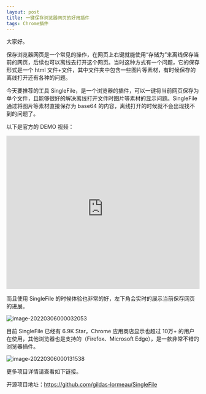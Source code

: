 ```yaml
---
layout: post
title: 一键保存浏览器网页的好用插件
tags: Chrome插件
---
```


大家好。

保存浏览器网页是一个常见的操作，在网页上右键就能使用“存储为”来离线保存当前的网页，后续也可以离线去打开这个网页。当时这种方式有一个问题，它的保存形式是一个 html 文件+文件，其中文件夹中包含一些图片等素材，有时候保存的离线打开还有各种的问题。

今天要推荐的工具 SingleFile，是一个浏览器的插件，可以一键将当前网页保存为单个文件，且能够很好的解决离线打开文件时图片等素材的显示问题。SingleFile 通过将图片等素材直接保存为 base64 的内容，离线打开的时候就不会出现找不到的问题了。

以下是官方的 DEMO 视频：

<iframe width="100%" height="400" src="https://user-images.githubusercontent.com/396787/156664907-cc458e35-f41b-45ca-91eb-372213812b44.mp4" frameborder="0" allowfullscreen></iframe>

而且使用 SingleFile 的时候体验也非常的好，左下角会实时的展示当前保存网页的进展。

![image-20220306000032053](https://7465-test-3c9b5e-1-1301419220.tcb.qcloud.la/mac/compress_image-20220306000032053.png)

目前 SingleFile 已经有 6.9K Star，Chrome 应用商店显示也超过 10万+ 的用户在使用，其他浏览器也是支持的（Firefox、Microsoft Edge），是一款非常不错的浏览器插件。

![image-20220306000131538](https://7465-test-3c9b5e-1-1301419220.tcb.qcloud.la/images/compress_image-20220306000131538.png)

更多项目详情请查看如下链接。

开源项目地址：https://github.com/gildas-lormeau/SingleFile
